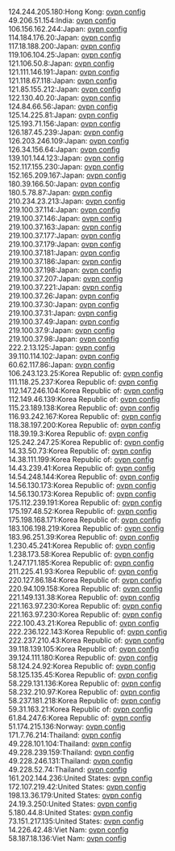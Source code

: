 124.244.205.180:Hong Kong: [ovpn config](vpn/124_244_205_180.ovpn)  
49.206.51.154:India: [ovpn config](vpn/49_206_51_154.ovpn)  
106.156.162.244:Japan: [ovpn config](vpn/106_156_162_244.ovpn)  
114.184.176.20:Japan: [ovpn config](vpn/114_184_176_20.ovpn)  
117.18.188.200:Japan: [ovpn config](vpn/117_18_188_200.ovpn)  
119.106.104.25:Japan: [ovpn config](vpn/119_106_104_25.ovpn)  
121.106.50.8:Japan: [ovpn config](vpn/121_106_50_8.ovpn)  
121.111.146.191:Japan: [ovpn config](vpn/121_111_146_191.ovpn)  
121.118.67.118:Japan: [ovpn config](vpn/121_118_67_118.ovpn)  
121.85.155.212:Japan: [ovpn config](vpn/121_85_155_212.ovpn)  
122.130.40.20:Japan: [ovpn config](vpn/122_130_40_20.ovpn)  
124.84.66.56:Japan: [ovpn config](vpn/124_84_66_56.ovpn)  
125.14.225.81:Japan: [ovpn config](vpn/125_14_225_81.ovpn)  
125.193.71.156:Japan: [ovpn config](vpn/125_193_71_156.ovpn)  
126.187.45.239:Japan: [ovpn config](vpn/126_187_45_239.ovpn)  
126.203.246.109:Japan: [ovpn config](vpn/126_203_246_109.ovpn)  
126.34.156.64:Japan: [ovpn config](vpn/126_34_156_64.ovpn)  
139.101.144.123:Japan: [ovpn config](vpn/139_101_144_123.ovpn)  
152.117.155.230:Japan: [ovpn config](vpn/152_117_155_230.ovpn)  
152.165.209.167:Japan: [ovpn config](vpn/152_165_209_167.ovpn)  
180.39.166.50:Japan: [ovpn config](vpn/180_39_166_50.ovpn)  
180.5.78.87:Japan: [ovpn config](vpn/180_5_78_87.ovpn)  
210.234.23.213:Japan: [ovpn config](vpn/210_234_23_213.ovpn)  
219.100.37.114:Japan: [ovpn config](vpn/219_100_37_114.ovpn)  
219.100.37.146:Japan: [ovpn config](vpn/219_100_37_146.ovpn)  
219.100.37.163:Japan: [ovpn config](vpn/219_100_37_163.ovpn)  
219.100.37.177:Japan: [ovpn config](vpn/219_100_37_177.ovpn)  
219.100.37.179:Japan: [ovpn config](vpn/219_100_37_179.ovpn)  
219.100.37.181:Japan: [ovpn config](vpn/219_100_37_181.ovpn)  
219.100.37.186:Japan: [ovpn config](vpn/219_100_37_186.ovpn)  
219.100.37.198:Japan: [ovpn config](vpn/219_100_37_198.ovpn)  
219.100.37.207:Japan: [ovpn config](vpn/219_100_37_207.ovpn)  
219.100.37.221:Japan: [ovpn config](vpn/219_100_37_221.ovpn)  
219.100.37.26:Japan: [ovpn config](vpn/219_100_37_26.ovpn)  
219.100.37.30:Japan: [ovpn config](vpn/219_100_37_30.ovpn)  
219.100.37.31:Japan: [ovpn config](vpn/219_100_37_31.ovpn)  
219.100.37.49:Japan: [ovpn config](vpn/219_100_37_49.ovpn)  
219.100.37.9:Japan: [ovpn config](vpn/219_100_37_9.ovpn)  
219.100.37.98:Japan: [ovpn config](vpn/219_100_37_98.ovpn)  
222.2.13.125:Japan: [ovpn config](vpn/222_2_13_125.ovpn)  
39.110.114.102:Japan: [ovpn config](vpn/39_110_114_102.ovpn)  
60.62.117.86:Japan: [ovpn config](vpn/60_62_117_86.ovpn)  
106.243.123.25:Korea Republic of: [ovpn config](vpn/106_243_123_25.ovpn)  
111.118.25.237:Korea Republic of: [ovpn config](vpn/111_118_25_237.ovpn)  
112.147.246.104:Korea Republic of: [ovpn config](vpn/112_147_246_104.ovpn)  
112.149.46.139:Korea Republic of: [ovpn config](vpn/112_149_46_139.ovpn)  
115.23.189.138:Korea Republic of: [ovpn config](vpn/115_23_189_138.ovpn)  
116.93.242.167:Korea Republic of: [ovpn config](vpn/116_93_242_167.ovpn)  
118.38.197.200:Korea Republic of: [ovpn config](vpn/118_38_197_200.ovpn)  
118.39.19.3:Korea Republic of: [ovpn config](vpn/118_39_19_3.ovpn)  
125.242.247.25:Korea Republic of: [ovpn config](vpn/125_242_247_25.ovpn)  
14.33.50.73:Korea Republic of: [ovpn config](vpn/14_33_50_73.ovpn)  
14.38.111.199:Korea Republic of: [ovpn config](vpn/14_38_111_199.ovpn)  
14.43.239.41:Korea Republic of: [ovpn config](vpn/14_43_239_41.ovpn)  
14.54.248.144:Korea Republic of: [ovpn config](vpn/14_54_248_144.ovpn)  
14.56.130.173:Korea Republic of: [ovpn config](vpn/14_56_130_173.ovpn)  
14.56.130.173:Korea Republic of: [ovpn config](vpn/14_56_130_173.ovpn)  
175.112.239.191:Korea Republic of: [ovpn config](vpn/175_112_239_191.ovpn)  
175.197.48.52:Korea Republic of: [ovpn config](vpn/175_197_48_52.ovpn)  
175.198.168.171:Korea Republic of: [ovpn config](vpn/175_198_168_171.ovpn)  
183.106.198.219:Korea Republic of: [ovpn config](vpn/183_106_198_219.ovpn)  
183.96.251.39:Korea Republic of: [ovpn config](vpn/183_96_251_39.ovpn)  
1.230.45.241:Korea Republic of: [ovpn config](vpn/1_230_45_241.ovpn)  
1.238.173.58:Korea Republic of: [ovpn config](vpn/1_238_173_58.ovpn)  
1.247.171.185:Korea Republic of: [ovpn config](vpn/1_247_171_185.ovpn)  
211.225.41.93:Korea Republic of: [ovpn config](vpn/211_225_41_93.ovpn)  
220.127.86.184:Korea Republic of: [ovpn config](vpn/220_127_86_184.ovpn)  
220.94.109.158:Korea Republic of: [ovpn config](vpn/220_94_109_158.ovpn)  
221.149.131.38:Korea Republic of: [ovpn config](vpn/221_149_131_38.ovpn)  
221.163.97.230:Korea Republic of: [ovpn config](vpn/221_163_97_230.ovpn)  
221.163.97.230:Korea Republic of: [ovpn config](vpn/221_163_97_230.ovpn)  
222.100.43.21:Korea Republic of: [ovpn config](vpn/222_100_43_21.ovpn)  
222.236.122.143:Korea Republic of: [ovpn config](vpn/222_236_122_143.ovpn)  
222.237.210.43:Korea Republic of: [ovpn config](vpn/222_237_210_43.ovpn)  
39.118.139.105:Korea Republic of: [ovpn config](vpn/39_118_139_105.ovpn)  
39.124.111.180:Korea Republic of: [ovpn config](vpn/39_124_111_180.ovpn)  
58.124.24.92:Korea Republic of: [ovpn config](vpn/58_124_24_92.ovpn)  
58.125.135.45:Korea Republic of: [ovpn config](vpn/58_125_135_45.ovpn)  
58.229.131.136:Korea Republic of: [ovpn config](vpn/58_229_131_136.ovpn)  
58.232.210.97:Korea Republic of: [ovpn config](vpn/58_232_210_97.ovpn)  
58.237.181.218:Korea Republic of: [ovpn config](vpn/58_237_181_218.ovpn)  
59.31.163.21:Korea Republic of: [ovpn config](vpn/59_31_163_21.ovpn)  
61.84.247.6:Korea Republic of: [ovpn config](vpn/61_84_247_6.ovpn)  
51.174.215.136:Norway: [ovpn config](vpn/51_174_215_136.ovpn)  
171.7.76.214:Thailand: [ovpn config](vpn/171_7_76_214.ovpn)  
49.228.101.104:Thailand: [ovpn config](vpn/49_228_101_104.ovpn)  
49.228.239.159:Thailand: [ovpn config](vpn/49_228_239_159.ovpn)  
49.228.246.131:Thailand: [ovpn config](vpn/49_228_246_131.ovpn)  
49.228.52.74:Thailand: [ovpn config](vpn/49_228_52_74.ovpn)  
161.202.144.236:United States: [ovpn config](vpn/161_202_144_236.ovpn)  
172.107.219.42:United States: [ovpn config](vpn/172_107_219_42.ovpn)  
198.13.36.179:United States: [ovpn config](vpn/198_13_36_179.ovpn)  
24.19.3.250:United States: [ovpn config](vpn/24_19_3_250.ovpn)  
5.180.44.8:United States: [ovpn config](vpn/5_180_44_8.ovpn)  
73.151.217.135:United States: [ovpn config](vpn/73_151_217_135.ovpn)  
14.226.42.48:Viet Nam: [ovpn config](vpn/14_226_42_48.ovpn)  
58.187.18.136:Viet Nam: [ovpn config](vpn/58_187_18_136.ovpn)  
